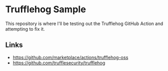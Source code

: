 # Trufflehog Sample

This repository is where I'll be testing out the Trufflehog GitHub Action and attempting to fix it.

## Links

- https://github.com/marketplace/actions/trufflehog-oss
- https://github.com/trufflesecurity/trufflehog









